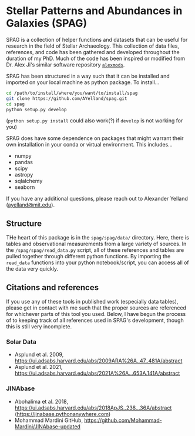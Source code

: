 # Stellar Patterns and Abundances in Galaxies (SPAG)
SPAG is a collection of helper functions and datasets that can be useful for research in the field of Stellar Archaeology. This collection of data files, references, and code has been gathered and developed throughout the duration of my PhD. Much of the code has been inspired or modified from Dr. Alex Ji's similar software repository [`alexmods`](https://github.com/alexji/alexmods).

SPAG has been structured in a way such that it can be installed and imported on your local machine as python package. To install...

```zsh
cd /path/to/install/where/you/want/to/install/spag
git clone https://github.com/AYelland/spag.git
cd spag
python setup.py develop
```
(`python setup.py install` could also work(?) if `develop` is not working for you)

SPAG does have some dependence on packages that might warrant their own installation in your conda or virtual environment. This includes...
- numpy
- pandas
- scipy
- astropy
- sqlalchemy
- seaborn

If you have any additional questions, please reach out to Alexander Yelland (ayelland@mit.edu).

## Structure

THe heart of this package is in the `spag/spag/data/` directory. Here, there is tables and observational measurements from a large variety of sources. In the `/spag/spag/read_data.py` script, all of these references and tables are pulled together through different python functions. By importing the `read_data` functions into your python notebook/script, you can access all of the data very quickly.

## Citations and references

If you use any of these tools in published work (especially data tables), please get in contact with me such that the proper sources are referenced for whichever parts of this tool you used. Below, I have begun the process of to keeping track of all references used in SPAG's development, though this is still very incomplete.

### Solar Data
- Asplund et al. 2009, https://ui.adsabs.harvard.edu/abs/2009ARA%26A..47..481A/abstract
- Asplund et al. 2021, https://ui.adsabs.harvard.edu/abs/2021A%26A...653A.141A/abstract

### JINAbase
- Abohalima et al. 2018, https://ui.adsabs.harvard.edu/abs/2018ApJS..238...36A/abstract (https://jinabase.pythonanywhere.com)
- Mohammad Mardini GitHub, https://github.com/Mohammad-Mardini/JINAbase-updated
